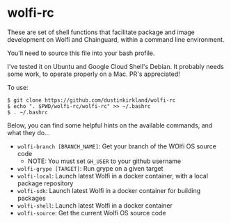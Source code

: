 # wolfi-rc

These are set of shell functions that facilitate package and image development
on Wolfi and Chainguard, within a command line environment.

You'll need to source this file into your bash profile.

I've tested it on Ubuntu and Google Cloud Shell's Debian.  It probably needs some work, to operate properly on a Mac.  PR's appreciated!

To use:

```
$ git clone https://github.com/dustinkirkland/wolfi-rc
$ echo ". $PWD/wolfi-rc/wolfi-rc" >> ~/.bashrc
$ . ~/.bashrc
```

Below, you can find some helpful hints on the available commands, and what
they do...

 - `wolfi-branch [BRANCH_NAME]`: Get your branch of the WOlfi OS source code
   - NOTE: You must set `GH_USER` to your github username
 - `wolfi-grype [TARGET]`: Run grype on a given target
 - `wolfi-local`: Launch latest Wolfi in a docker container, with a local package repository
 - `wolfi-sdk`: Launch latest Wolfi in a docker container for building packages
 - `wolfi-shell`: Launch latest Wolfi in a docker container
 - `wolfi-source`: Get the current Wolfi OS source code
